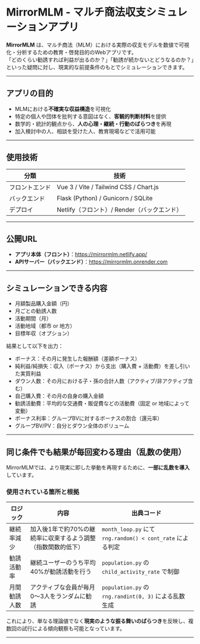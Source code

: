 # MirrorMLM - マルチ商法収支シミュレーションアプリ

**MirrorMLM** は、マルチ商法（MLM）における実際の収支モデルを数値で可視化・分析するための教育・啓発目的のWebアプリです。  
「どのくらい勧誘すれば利益が出るのか？」「勧誘が続かないとどうなるのか？」といった疑問に対し、現実的な前提条件のもとでシミュレーションできます。

---

## アプリの目的

- MLMにおける**不確実な収益構造**を可視化
- 特定の個人や団体を批判する意図はなく、**客観的判断材料**を提供
- 数学的・統計的観点から、**人の心理・継続・行動のばらつき**を再現
- 加入検討中の人、相談を受けた人、教育現場などで活用可能

---

## 使用技術

| 分類 | 技術 |
|------|------|
| フロントエンド | Vue 3 / Vite / Tailwind CSS / Chart.js |
| バックエンド | Flask (Python) / Gunicorn / SQLite |
| デプロイ | Netlify（フロント）/ Render（バックエンド） |

---

## 公開URL

- **アプリ本体（フロント）**：https://mirrormlm.netlify.app/  
- **APIサーバー（バックエンド）**：https://mirrormlm.onrender.com

---

## シミュレーションできる内容

- 月額製品購入金額（円）
- 月ごとの勧誘人数
- 活動期間（月）
- 活動地域（都市 or 地方）
- 目標年収（オプション）

結果として以下を出力：

- ボーナス：その月に発生した報酬額（差額ボーナス）
- 純利益/純損失：収入（ボーナス）から支出（購入費 + 活動費）を差し引いた実質利益
- ダウン人数：その月における子・孫の合計人数（アクティブ/非アクティブ含む）
- 自己購入費：その月の自身の購入金額
- 勧誘活動費：平均的な交通費・販促費などの活動費（固定 or 地域によって変動）
- ボーナス利率：グループBVに対するボーナスの割合（還元率）
- グループBV/PV：自分とダウン全体のボリューム

---

## 同じ条件でも結果が毎回変わる理由（乱数の使用）
MirrorMLMでは、より現実に即した挙動を再現するために、**一部に乱数を導入**しています。

### 使用されている箇所と根拠

| ロジック | 内容 | 出典コード |
|----------|------|------------|
| 継続率減少 | 加入後1年で約70%の継続率に収束するよう調整（指数関数的低下） | `month_loop.py` にて `rng.random() < cont_rate` による判定 |
| 勧誘活動率 | 継続ユーザーのうち平均40%が勧誘活動を行う | `population.py` の `child_activity_rate` で制御 |
| 月間勧誘人数 | アクティブな会員が毎月0〜3人をランダムに勧誘 | `population.py` の `rng.randint(0, 3)` による乱数生成 |

これにより、単なる理論値でなく**現実のような振る舞いのばらつき**を反映し、複数回の試行による傾向観察も可能となっています。

---
